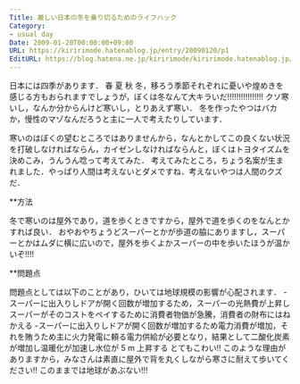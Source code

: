 ```yaml
---
Title: 厳しい日本の冬を乗り切るためのライフハック
Category:
- usual day
Date: 2009-01-20T00:00:00+09:00
URL: https://kiririmode.hatenablog.jp/entry/20090120/p1
EditURL: https://blog.hatena.ne.jp/kiririmode/kiririmode.hatenablog.jp/atom/entry/8454420450078213576
---
```



日本には四季があります．
春 夏 秋 冬，移ろう季節それぞれに憂いや煌めきを感じる方もおられますでしょうが，ぼくは冬なんて大キラいだ!!!!!!!!!!!!!!!!
クソ寒いし，なんか分からんけど寒いし，とりあえず寒い．
冬を作ったやつはバカか，慢性のマゾなんだろうと主に一人で考えたりしています．

寒いのはぼくの望むところではありませんから，なんとかしてこの良くない状況を打破しなければならん，カイゼンしなければならんと，ぼくはトヨタイズムを決めこみ，うんうん唸って考えてみた．
考えてみたところ，ちょう名案が生まれました．やっぱり人間は考えないとダメですね．考えないやつは人間のクズだ．

**方法

冬で寒いのは屋外であり，道を歩くときですから，屋外で道を歩くのをなんとかすれば良い．
おやおやちょうどスーパーとかが歩道の脇にありますし，スーパーとかはムダに横に広いので，屋外を歩くよかスーパーの中を歩いたほうが温かいぞ!!!!

**問題点

問題点としては以下のことがあり，ひいては地球規模の影響が心配されます．
-スーパーに出入りしドアが開く回数が増加するため，スーパーの光熱費が上昇しスーパーがそのコストをペイするために消費者物価が急騰，消費者の財布にはねかえる
-スーパーに出入りしドアが開く回数が増加するため電力消費が増加，それを賄うため主に火力発電に頼る電力供給が必要となり，結果として二酸化炭素が増加し温暖化が加速し水位が 5 m 上昇する
とてもこわい!!
このような理由がありますから，みなさんは素直に屋外で背を丸くしながら寒さに耐えて歩いてください!! このままでは地球があぶない!!!
